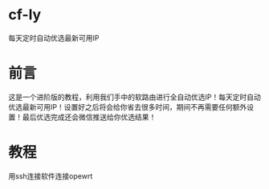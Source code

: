 # cf-ly
每天定时自动优选最新可用IP

# 前言
这是一个进阶版的教程，利用我们手中的软路由进行全自动优选IP！每天定时自动优选最新可用IP！设置好之后将会给你省去很多时间，期间不再需要任何额外设置！最后优选完成还会微信推送给你优选结果！

# 教程
用ssh连接软件连接opewrt

